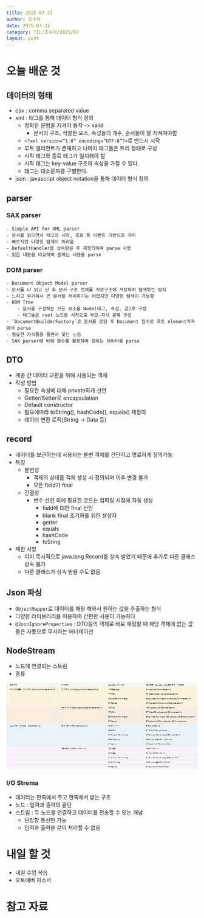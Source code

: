 ```yaml
---
title: 2025-07-31
author: 조수아
date: 2025-07-31
category: TIL/조수아/2025/07
layout: post
---
```


# 오늘 배운 것

## 데이터의 형태
- csv : comma separated value
- xml : 태그를 통해 데이터 형식 정의
    - 정확한 문법을 지켜야 동작 -> valid
        - 문서의 구조, 적절한 요소, 속성들의 개수, 순서들이 잘 지켜져야함
    - `<?xml version=”1.0” encoding=”UTF-8”?>`로 반드시 시작
    - 루트 엘리먼트가 존재하고 나머지 태그들은 트리 형태로 구성
    - 시작 태그와 종료 태그가 일치해야 함
    - 시작 태그는 key-value 구조의 속성을 가질 수 있다.
    - 태그는 대소문자를 구별한다.
- json : javascript object notation을 통해 데이터 형식 정의

## parser

### SAX parser
    - Simple API for XML parser
    - 문서를 읽으면서 태그의 시작, 종료 등 이벤트 기반으로 처리
    - 빠르지만 다양한 탐색이 어려움
    - DefaultHandler를 상속받은 후 재정의하여 parse 사용
    - 읽은 내용을 비교하여 원하는 내용을 parse

### DOM parser
    - Document Object Model parser
    - 문서를 다 읽고 난 후 문서 구조 전체를 자료구조에 저장하여 탐색하는 방식
    - 느리고 무거워서 큰 문서를 처리하기는 어렵지만 다양한 탐색이 가능함
    - DOM Tree
        - 문서를 구성하는 모든 요소를 Node(태그, 속성, 값)로 구성
        - 태그들은 root 노드를 시작으로 부모-자식 관계 구성
    - `DocumentBuilderFactory`로 문서를 로딩 후 Document 함수로 루트 element가져와서 parse
    - 필요한 자식들을 돌면서 찾는 느낌
    - SAX parser에 비해 함수를 활용하여 원하는 데이터를 parse

## DTO
- 계층 간 데이터 교환을 위해 사용되는 객체
- 작성 방법
    - 필요한 속성에 대해 private하게 선언
    - Getter/Setter로 encapsulation
    - Default constructor
    - 필요에따라 toString(), hashCode(), equals() 재정의
    - 데이터 변환 로직(String -> Data 등)

## record
- 데이터를 보관하는데 사용되는 불변 객체를 간단하고 명료하게 정의가능
- 특징
    - 불변성
        - 객체의 상태를 객체 생성 시 정의되며 이후 변경 불가
        - 모든 field가 final
    - 간결성
        - 변수 선언 외에 필요한 코드는 컴파일 시점에 자동 생성
            - field에 대한 final 선언
            - blank final 초기화를 위한 생성자
            - getter
            - equals
            - hashCode
            - toSring
- 제한 사항
    - 이미 묵시적으로 java.lang.Record를 상속 받았기 때문에 추가로 다른 클래스 상속 불가
    - 다른 클래스가 상속 받을 수도 없음

## Json 파싱
- `ObjectMapper`로 데이터를 매핑 해와서 원하는 값을 추출하는 형식
- 다양한 라이브러리를 이용하여 간편한 사용이 가능하다
- `@JsonIgnoreProperties` : DTO등의 객체로 바로 매핑할 때 해당 객체에 없는 값들은 자동으로 무시하는 애너테이션

## NodeStream
- 노드에 연결되는 스트림
- 종류
<img width="618" height="228" alt="image" src="image.png" />

### I/O Strema
- 데이터는 한쪽에서 주고 한쪽에서 받는 구조
- 노드 : 입력과 출력의 끝단
- 스트림 : 두 노드를 연결하고 데이터를 전송할 수 잇는 개념
    - 단방향 통신만 가능
    - 입력과 출력을 같이 처리할 수 없음
# 내일 할 것
- 내일 수업 복습
- 오토에버 자소서
# 참고 자료